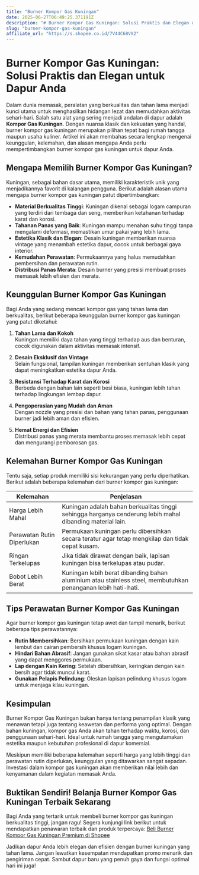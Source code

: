 ```yaml
---
title: "Burner Kompor Gas Kuningan"
date: 2025-06-27T06:49:25.371191Z
description: "# Burner Kompor Gas Kuningan: Solusi Praktis dan Elegan untuk Dapur Anda..."
slug: "burner-kompor-gas-kuningan"
affiliate_url: "https://s.shopee.co.id/7V44C68VX2"
---
```

# Burner Kompor Gas Kuningan: Solusi Praktis dan Elegan untuk Dapur Anda

Dalam dunia memasak, peralatan yang berkualitas dan tahan lama menjadi kunci utama untuk menghasilkan hidangan lezat dan memudahkan aktivitas sehari-hari. Salah satu alat yang sering menjadi andalan di dapur adalah **Kompor Gas Kuningan**. Dengan nuansa klasik dan kekuatan yang handal, burner kompor gas kuningan merupakan pilihan tepat bagi rumah tangga maupun usaha kuliner. Artikel ini akan membahas secara lengkap mengenai keunggulan, kelemahan, dan alasan mengapa Anda perlu mempertimbangkan burner kompor gas kuningan untuk dapur Anda.

## Mengapa Memilih Burner Kompor Gas Kuningan?

Kuningan, sebagai bahan dasar utama, memiliki karakteristik unik yang menjadikannya favorit di kalangan pengguna. Berikut adalah alasan utama mengapa burner kompor gas kuningan patut dipertimbangkan:

- **Material Berkualitas Tinggi**: Kuningan dikenal sebagai logam campuran yang terdiri dari tembaga dan seng, memberikan ketahanan terhadap karat dan korosi.
- **Tahanan Panas yang Baik**: Kuningan mampu menahan suhu tinggi tanpa mengalami deformasi, memastikan umur pakai yang lebih lama.
- **Estetika Klasik dan Elegan**: Desain kuningan memberikan nuansa vintage yang menambah estetika dapur, cocok untuk berbagai gaya interior.
- **Kemudahan Perawatan**: Permukaannya yang halus memudahkan pembersihan dan perawatan rutin.
- **Distribusi Panas Merata**: Desain burner yang presisi membuat proses memasak lebih efisien dan merata.

## Keunggulan Burner Kompor Gas Kuningan

Bagi Anda yang sedang mencari kompor gas yang tahan lama dan berkualitas, berikut beberapa keunggulan burner kompor gas kuningan yang patut diketahui:

1. **Tahan Lama dan Kokoh**  
Kuningan memiliki daya tahan yang tinggi terhadap aus dan benturan, cocok digunakan dalam aktivitas memasak intensif.

2. **Desain Eksklusif dan Vintage**  
Selain fungsional, tampilan kuningan memberikan sentuhan klasik yang dapat meningkatkan estetika dapur Anda.

3. **Resistansi Terhadap Karat dan Korosi**  
Berbeda dengan bahan lain seperti besi biasa, kuningan lebih tahan terhadap lingkungan lembap dapur.

4. **Pengoperasian yang Mudah dan Aman**  
Dengan nozzle yang presisi dan bahan yang tahan panas, penggunaan burner jadi lebih aman dan efisien.

5. **Hemat Energi dan Efisien**  
Distribusi panas yang merata membantu proses memasak lebih cepat dan mengurangi pemborosan gas.

## Kelemahan Burner Kompor Gas Kuningan

Tentu saja, setiap produk memiliki sisi kekurangan yang perlu diperhatikan. Berikut adalah beberapa kelemahan dari burner kompor gas kuningan:

| Kelemahan                   | Penjelasan                                                     |
|------------------------------|----------------------------------------------------------------|
| Harga Lebih Mahal          | Kuningan adalah bahan berkualitas tinggi sehingga harganya cenderung lebih mahal dibanding material lain. |
| Perawatan Rutin Diperlukan | Permukaan kuningan perlu dibersihkan secara teratur agar tetap mengkilap dan tidak cepat kusam. |
| Ringan Terkelupas         | Jika tidak dirawat dengan baik, lapisan kuningan bisa terkelupas atau pudar. |
| Bobot Lebih Berat           | Kuningan lebih berat dibanding bahan aluminium atau stainless steel, membutuhkan penanganan lebih hati-hati. |

## Tips Perawatan Burner Kompor Gas Kuningan

Agar burner kompor gas kuningan tetap awet dan tampil menarik, berikut beberapa tips perawatannya:

- **Rutin Membersihkan**: Bersihkan permukaan kuningan dengan kain lembut dan cairan pembersih khusus logam kuningan.
- **Hindari Bahan Abrasif**: Jangan gunakan sikat kasar atau bahan abrasif yang dapat menggores permukaan.
- **Lap dengan Kain Kering**: Setelah dibersihkan, keringkan dengan kain bersih agar tidak muncul karat.
- **Gunakan Pelapis Pelindung**: Oleskan lapisan pelindung khusus logam untuk menjaga kilau kuningan.

## Kesimpulan

Burner Kompor Gas Kuningan bukan hanya tentang penampilan klasik yang menawan tetapi juga tentang keawetan dan performa yang optimal. Dengan bahan kuningan, kompor gas Anda akan tahan terhadap waktu, korosi, dan penggunaan sehari-hari. Ideal untuk rumah tangga yang mengutamakan estetika maupun kebutuhan profesional di dapur komersial.

Meskipun memiliki beberapa kelemahan seperti harga yang lebih tinggi dan perawatan rutin diperlukan, keunggulan yang ditawarkan sangat sepadan. Investasi dalam kompor gas kuningan akan memberikan nilai lebih dan kenyamanan dalam kegiatan memasak Anda.

## Buktikan Sendiri! Belanja Burner Kompor Gas Kuningan Terbaik Sekarang

Bagi Anda yang tertarik untuk membeli burner kompor gas kuningan berkualitas tinggi, jangan ragu! Segera kunjungi link berikut untuk mendapatkan penawaran terbaik dan produk terpercaya: [Beli Burner Kompor Gas Kuningan Premium di Shopee](https://s.shopee.co.id/7V44C68VX2)

Jadikan dapur Anda lebih elegan dan efisien dengan burner kuningan yang tahan lama. Jangan lewatkan kesempatan mendapatkan promo menarik dan pengiriman cepat. Sambut dapur baru yang penuh gaya dan fungsi optimal hari ini juga!